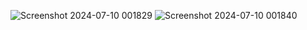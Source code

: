 ![Screenshot 2024-07-10 001829](https://github.com/KOUSHAMBHA15IT/dark_mode-Jetpack-Compose/assets/122219149/080a71c9-a038-43a5-b6cb-7930ad1039a7)
![Screenshot 2024-07-10 001840](https://github.com/KOUSHAMBHA15IT/dark_mode-Jetpack-Compose/assets/122219149/077e4240-6cf6-4b62-a2e0-109ff9dd078b)
